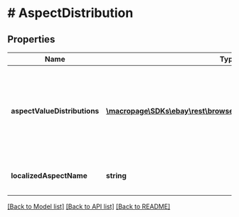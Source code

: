 # # AspectDistribution

## Properties

Name | Type | Description | Notes
------------ | ------------- | ------------- | -------------
**aspectValueDistributions** | [**\macropage\SDKs\ebay\rest\browse\Model\AspectValueDistribution[]**](AspectValueDistribution.md) | An array of containers for the various values of the aspect and the match count and a HATEOAS reference ( refinementHref) for this aspect. | [optional] 
**localizedAspectName** | **string** | Name of an aspect, such as Brand, Color, etc. | [optional] 

[[Back to Model list]](../../README.md#documentation-for-models) [[Back to API list]](../../README.md#documentation-for-api-endpoints) [[Back to README]](../../README.md)


